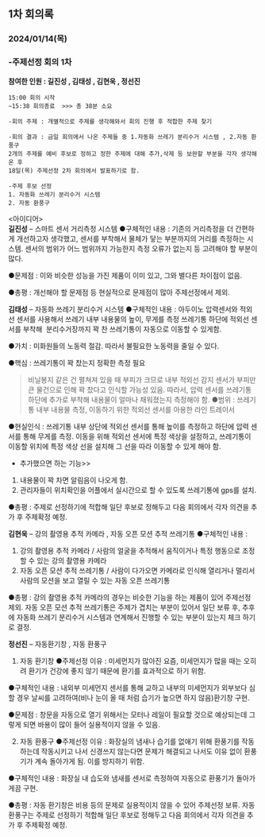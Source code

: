 ## 1차 회의록
### 2024/01/14(목)
### -주제선정 회의 1차

**참여한 인원 :  길진성 , 김태성 , 김현욱 , 정선진**

```
15:00 회의 시작
~15:38 회의종료  >>> 총 38분 소요

-회의 주제 : 개별적으로 주제를 생각해와서 회의 진행 후 적합한 주제 찾기

-회의 결과 : 금일 회의에서 나온 주제들 중 1.자동화 쓰레기 분리수거 시스템 , 2.자동 환풍구 
2개의 주제를 예비 후보로 정하고 정한 주제에 대해 추가,삭제 등 보완할 부분을 각자 생각해온 후 
18일(목) 주제선정 2차 회의에서 발표하기로 함.

-주제 후보 선정
1. 자동화 쓰레기 분리수거 시스템
2. 자동 환풍구
```


<아이디어> <br/>
**길진성** – 스마트 센서 거리측정 시스템
●구체적인 내용 : 기존의 거리측정을 더 간편하게 개선하고자 생각했고, 센서를 부착해서 물체가 닿는 부분까지의 거리를 측정하는 시스템. 센서의 범위가 어느 범위까지 가능한지 측정 오류가 없는지 등 고려해야 할 부분이 많다.

●문제점 : 이와 비슷한 성능을 가진 제품이 이미 있고, 그와 별다른 차이점이 없음.

●총평 : 개선해야 할 문제점 등 현실적으로 문제점이 많아 주제선정에서 제외.


**김태성** – 자동화 쓰레기 분리수거 시스템
●구체적인 내용 : 아두이노 압력센서와 적외선 센서를 사용해서 쓰레기 내부 내용물의 높이, 무게를 측정
쓰레기통 하단에 적외선 센서를 부착해  분리수거장까지 꽉 찬 쓰레기통이 자동으로 이동할 수 있게함.

●가치 : 미화원들의 노동력 절감. 따라서 불필요한 노동력을 줄일 수 있다.

●핵심 : 쓰레기통이 꽉 찼는지 정확한 측정 필요
>비닐봉지 같은 건 펼쳐져 있을 때 부피가 크므로 내부 적외선 감지 센서가 부피만 큰 물건으로 인해 꽉 찼다고 인식할 가능성 있음.
>따라서, 압력 센서를 쓰레기통 하단에 추가로 부착해 내용물이 얼마나 채워졌는지 측정해야 함.
●범위 : 쓰레기통 내부 내용물 측정, 이동하기 위한 적외선 센서를 아용한 라인 트레이서

●현실인식 : 쓰레기통 내부 상단에 적외선 센서를 통해 높이를 측정하고 하단에 압력 센서를 통해 무게를 측정. 이동을 위해 적외선 센서에 특정 색상을 설정하고, 쓰레기통이 이동할 위치에 특정 색상 선을 설치해 그 선을 따라 이동할 수 있게 해야 함.

+ 추가했으면 하는 기능>>
1. 내용물이 꽉 차면 알림음이 나오게 함.
2. 관리자들이 위치확인을 어플에서 실시간으로 할 수 있도록 쓰레기통에 gps를 설치.

●총평 : 주제로 선정하기에 적합해 일단 후보로 정해두고 다음 회의에서 각자 의견을 추가 후 주제확정 예정.


**김현욱** – 강의 촬영용 추적 카메라 , 자동 오픈 모션 추적 쓰레기통
●구체적인 내용 : 
1. 강의 촬영용 추적 카메라 / 사람의 얼굴을 추적해서 움직이거나 특정 행동으로 조정할 수 있는 강의 촬영용 카메라
2. 자동 오픈 모션 추적 쓰레기통 / 사람이 다가오면 카메라로 인식해 열리거나 멀리서 사람의 모션을 보고 열릴 수 있는 자동 오픈 쓰레기통

●총평 : 강의 촬영용 추적 카메라의 경우는 비슷한 기능을 하는 제품이 있어 주제선정 제외. 
자동 오픈 모션 추적 쓰레기통은 주제가 겹치는 부분이 있어서 일단 보류 후, 추후에 자동화 쓰레기 분리수거 시스템과 연계해서 진행할 수 있는 부분이 있는지 체크 하기로 결정.


**정선진** – 자동환기창 , 자동 환풍구

1. 자동 환기창
●주제선정 이유 : 미세먼지가 많아진 요즘, 미세먼지가 많을 때는 오히려 환기가 건강에 좋지 않기 때문에 
환기를 효과적으로 하기 위함.

●구체적인 내용 : 내외부 미세먼지 센서를 통해 교하고 내부의 미세먼지가 외부보다 심할 경우
날씨를 고려하여(비나 눈이 올 때 처럼 습기가 높으면 하지 않음)환기창 구현.

●문제점 : 창문을 자동으로 열기 위해서는 모터나 레일이 필요할 것으로 예상되는데 그렇게 되면
바용이 많이 들어 실용적이지 않을 수 있음.

2. 자동 환풍구 
●주제선정 이유 : 화장실의 냄새나 습기를 없애기 위해 환풍기를 작동하는데 작동시키고 나서 신경쓰지 않는다면 문제가 해결되고 나서도 이유 없이 환풍기가 계속 돌아가게 됨. 이를 방지하기 위함.

●구체적인 내용 : 화장실 내 습도와 냄새를 센서로 측정하여 자동으로 환풍기가 돌아가게끔 구현.

●총평 : 자동 환기창은 비용 등의 문제로 실용적이지 않을 수 있어 주제선정 보류.
자동 환풍구는 주제로 선정하기 적합해 일단 후보로 정해두고 다음 회의에서 각자 의견을 추가 후 주제확정 예정.
